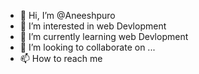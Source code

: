 - 👋 Hi, I’m @Aneeshpuro
- 👀 I’m interested in web Devlopment
- 🌱 I’m currently learning web Devlopment
- 💞️ I’m looking to collaborate on ...
- 📫 How to reach me 

<!---
Aneeshpuro/Aneeshpuro is a ✨ special ✨ repository because its `README.md` (this file) appears on your GitHub profile.
You can click the Preview link to take a look at your changes.
--->
